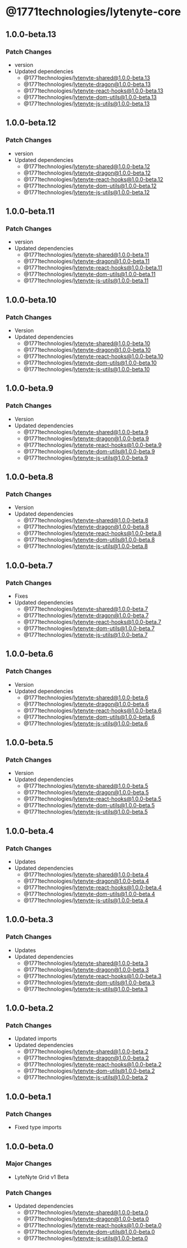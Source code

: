 # @1771technologies/lytenyte-core

## 1.0.0-beta.13

### Patch Changes

- version
- Updated dependencies
  - @1771technologies/lytenyte-shared@1.0.0-beta.13
  - @1771technologies/lytenyte-dragon@1.0.0-beta.13
  - @1771technologies/lytenyte-react-hooks@1.0.0-beta.13
  - @1771technologies/lytenyte-dom-utils@1.0.0-beta.13
  - @1771technologies/lytenyte-js-utils@1.0.0-beta.13

## 1.0.0-beta.12

### Patch Changes

- version
- Updated dependencies
  - @1771technologies/lytenyte-shared@1.0.0-beta.12
  - @1771technologies/lytenyte-dragon@1.0.0-beta.12
  - @1771technologies/lytenyte-react-hooks@1.0.0-beta.12
  - @1771technologies/lytenyte-dom-utils@1.0.0-beta.12
  - @1771technologies/lytenyte-js-utils@1.0.0-beta.12

## 1.0.0-beta.11

### Patch Changes

- version
- Updated dependencies
  - @1771technologies/lytenyte-shared@1.0.0-beta.11
  - @1771technologies/lytenyte-dragon@1.0.0-beta.11
  - @1771technologies/lytenyte-react-hooks@1.0.0-beta.11
  - @1771technologies/lytenyte-dom-utils@1.0.0-beta.11
  - @1771technologies/lytenyte-js-utils@1.0.0-beta.11

## 1.0.0-beta.10

### Patch Changes

- Version
- Updated dependencies
  - @1771technologies/lytenyte-shared@1.0.0-beta.10
  - @1771technologies/lytenyte-dragon@1.0.0-beta.10
  - @1771technologies/lytenyte-react-hooks@1.0.0-beta.10
  - @1771technologies/lytenyte-dom-utils@1.0.0-beta.10
  - @1771technologies/lytenyte-js-utils@1.0.0-beta.10

## 1.0.0-beta.9

### Patch Changes

- Version
- Updated dependencies
  - @1771technologies/lytenyte-shared@1.0.0-beta.9
  - @1771technologies/lytenyte-dragon@1.0.0-beta.9
  - @1771technologies/lytenyte-react-hooks@1.0.0-beta.9
  - @1771technologies/lytenyte-dom-utils@1.0.0-beta.9
  - @1771technologies/lytenyte-js-utils@1.0.0-beta.9

## 1.0.0-beta.8

### Patch Changes

- Version
- Updated dependencies
  - @1771technologies/lytenyte-shared@1.0.0-beta.8
  - @1771technologies/lytenyte-dragon@1.0.0-beta.8
  - @1771technologies/lytenyte-react-hooks@1.0.0-beta.8
  - @1771technologies/lytenyte-dom-utils@1.0.0-beta.8
  - @1771technologies/lytenyte-js-utils@1.0.0-beta.8

## 1.0.0-beta.7

### Patch Changes

- Fixes
- Updated dependencies
  - @1771technologies/lytenyte-shared@1.0.0-beta.7
  - @1771technologies/lytenyte-dragon@1.0.0-beta.7
  - @1771technologies/lytenyte-react-hooks@1.0.0-beta.7
  - @1771technologies/lytenyte-dom-utils@1.0.0-beta.7
  - @1771technologies/lytenyte-js-utils@1.0.0-beta.7

## 1.0.0-beta.6

### Patch Changes

- Version
- Updated dependencies
  - @1771technologies/lytenyte-shared@1.0.0-beta.6
  - @1771technologies/lytenyte-dragon@1.0.0-beta.6
  - @1771technologies/lytenyte-react-hooks@1.0.0-beta.6
  - @1771technologies/lytenyte-dom-utils@1.0.0-beta.6
  - @1771technologies/lytenyte-js-utils@1.0.0-beta.6

## 1.0.0-beta.5

### Patch Changes

- Version
- Updated dependencies
  - @1771technologies/lytenyte-shared@1.0.0-beta.5
  - @1771technologies/lytenyte-dragon@1.0.0-beta.5
  - @1771technologies/lytenyte-react-hooks@1.0.0-beta.5
  - @1771technologies/lytenyte-dom-utils@1.0.0-beta.5
  - @1771technologies/lytenyte-js-utils@1.0.0-beta.5

## 1.0.0-beta.4

### Patch Changes

- Updates
- Updated dependencies
  - @1771technologies/lytenyte-shared@1.0.0-beta.4
  - @1771technologies/lytenyte-dragon@1.0.0-beta.4
  - @1771technologies/lytenyte-react-hooks@1.0.0-beta.4
  - @1771technologies/lytenyte-dom-utils@1.0.0-beta.4
  - @1771technologies/lytenyte-js-utils@1.0.0-beta.4

## 1.0.0-beta.3

### Patch Changes

- Updates
- Updated dependencies
  - @1771technologies/lytenyte-shared@1.0.0-beta.3
  - @1771technologies/lytenyte-dragon@1.0.0-beta.3
  - @1771technologies/lytenyte-react-hooks@1.0.0-beta.3
  - @1771technologies/lytenyte-dom-utils@1.0.0-beta.3
  - @1771technologies/lytenyte-js-utils@1.0.0-beta.3

## 1.0.0-beta.2

### Patch Changes

- Updated imports
- Updated dependencies
  - @1771technologies/lytenyte-shared@1.0.0-beta.2
  - @1771technologies/lytenyte-dragon@1.0.0-beta.2
  - @1771technologies/lytenyte-react-hooks@1.0.0-beta.2
  - @1771technologies/lytenyte-dom-utils@1.0.0-beta.2
  - @1771technologies/lytenyte-js-utils@1.0.0-beta.2

## 1.0.0-beta.1

### Patch Changes

- Fixed type imports

## 1.0.0-beta.0

### Major Changes

- LyteNyte Grid v1 Beta

### Patch Changes

- Updated dependencies
  - @1771technologies/lytenyte-shared@1.0.0-beta.0
  - @1771technologies/lytenyte-dragon@1.0.0-beta.0
  - @1771technologies/lytenyte-react-hooks@1.0.0-beta.0
  - @1771technologies/lytenyte-dom-utils@1.0.0-beta.0
  - @1771technologies/lytenyte-js-utils@1.0.0-beta.0
